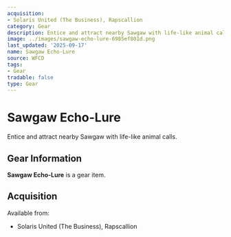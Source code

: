```yaml
---
acquisition:
- Solaris United (The Business), Rapscallion
category: Gear
description: Entice and attract nearby Sawgaw with life-like animal calls.
image: ../images/sawgaw-echo-lure-6985ef801d.png
last_updated: '2025-09-17'
name: Sawgaw Echo-Lure
source: WFCD
tags:
- Gear
tradable: false
type: Gear
---
```


# Sawgaw Echo-Lure

Entice and attract nearby Sawgaw with life-like animal calls.

## Gear Information

**Sawgaw Echo-Lure** is a gear item.

## Acquisition

Available from:
- Solaris United (The Business), Rapscallion

